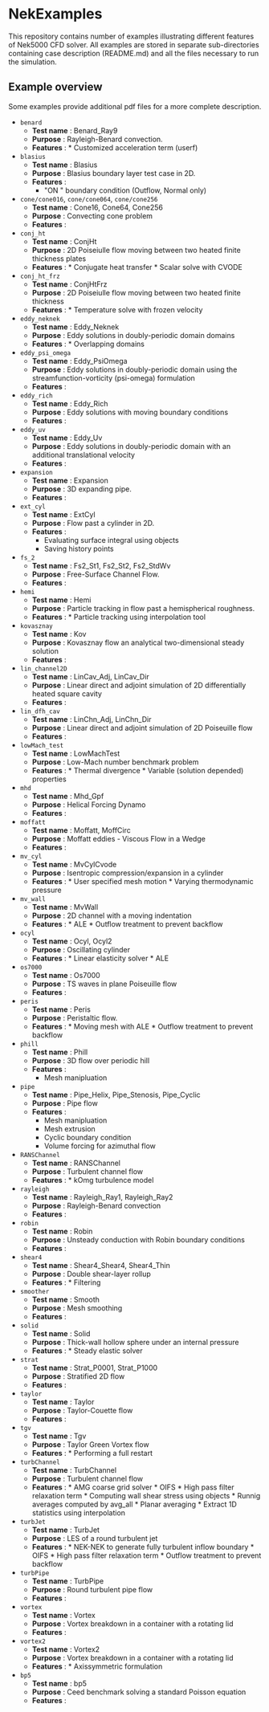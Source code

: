 # NekExamples

This repository contains number of examples illustrating different features
of Nek5000 CFD solver. All examples are stored in separate sub-directories
containing case description (README.md) and all the files necessary to run
the simulation.

## Example overview

Some examples provide additional pdf files for a more complete description.

* `benard`
  * __Test name__ : Benard_Ray9
  * __Purpose__ : Rayleigh-Benard convection.
  * __Features__ :
    	* 	Customized acceleration term (userf)
* `blasius`
  * __Test name__ : Blasius
  * __Purpose__ : Blasius boundary layer test case in 2D.
  * __Features__ :
  	 * "ON " boundary condition (Outflow, Normal only)
* `cone/cone016`, `cone/cone064`, `cone/cone256`
  * __Test name__ : Cone16,  Cone64, Cone256
  * __Purpose__ : Convecting cone problem
  * __Features__ :
* `conj_ht`
  * __Test name__ :  ConjHt
  * __Purpose__ : 2D Poiseiulle flow moving between two heated finite thickness plates
  * __Features__ :
    	* Conjugate heat transfer
    	* Scalar solve with CVODE
* `conj_ht_frz`
  * __Test name__ :  ConjHtFrz
  * __Purpose__ : 2D Poiseiulle flow moving between two heated finite thickness
  * __Features__ :
    	* Temperature solve with frozen velocity
* `eddy_neknek`
  * __Test name__ : Eddy_Neknek
  * __Purpose__ : Eddy solutions in doubly-periodic domain domains
  * __Features__ :
  		* Overlapping domains 
* `eddy_psi_omega`
  * __Test name__ : Eddy_PsiOmega
  * __Purpose__ : Eddy solutions in doubly-periodic domain using the streamfunction-vorticity (psi-omega) formulation
  * __Features__ :
* `eddy_rich`
  * __Test name__ : Eddy_Rich
  * __Purpose__ : Eddy solutions with moving boundary conditions
  * __Features__ :
* `eddy_uv`
  * __Test name__ : Eddy_Uv
  * __Purpose__ : Eddy solutions in doubly-periodic domain with an additional translational velocity
  * __Features__ :
* `expansion`
  * __Test name__ : Expansion
  * __Purpose__ : 3D expanding pipe.
  * __Features__ :
* `ext_cyl`
  * __Test name__ : ExtCyl
  * __Purpose__ : Flow past a cylinder in 2D.
  * __Features__ :
  	 * Evaluating surface integral using objects
  	 * Saving history points
* `fs_2`
  * __Test name__ : Fs2_St1, Fs2_St2, Fs2_StdWv
  * __Purpose__ : Free-Surface Channel Flow.
  * __Features__ :
* `hemi`
  * __Test name__ : Hemi
  * __Purpose__ : Particle tracking in flow past a hemispherical roughness.
  * __Features__ :
    	* Particle tracking using interpolation tool
* `kovasznay`
  * __Test name__ : Kov
  * __Purpose__ : Kovasznay flow an analytical two-dimensional steady solution
  * __Features__ :
* `lin_channel2D`
  * __Test name__ : LinCav_Adj, LinCav_Dir
  * __Purpose__ : Linear direct and adjoint simulation of 2D differentially heated square cavity
  * __Features__ :
* `lin_dfh_cav`
  * __Test name__ : LinChn_Adj, LinChn_Dir
  * __Purpose__ : Linear direct and adjoint simulation of 2D Poiseuille flow
  * __Features__ :
* `lowMach_test`
  * __Test name__ : LowMachTest
  * __Purpose__ : Low-Mach number benchmark problem
  * __Features__ :
    	* Thermal divergence
    	* Variable (solution depended) properties
* `mhd`
  * __Test name__ : Mhd_Gpf
  * __Purpose__ : Helical Forcing Dynamo
  * __Features__ :
* `moffatt`
  * __Test name__ : Moffatt, MoffCirc
  * __Purpose__ : Moffatt eddies - Viscous Flow in a Wedge
  * __Features__ :
* `mv_cyl`
  * __Test name__ : MvCylCvode
  * __Purpose__ : Isentropic compression/expansion in a cylinder
  * __Features__ :
    	* User specified mesh motion
    	* Varying thermodynamic pressure
* `mv_wall`
  * __Test name__ : MvWall
  * __Purpose__ : 2D channel with a moving indentation
  * __Features__ :
  		* ALE
    	* Outflow treatment to prevent backflow
* `ocyl`
  * __Test name__ : Ocyl, Ocyl2
  * __Purpose__ : Oscillating cylinder
  * __Features__ :
    	* Linear elasticity solver
    	* ALE
* `os7000`
  * __Test name__ : Os7000
  * __Purpose__ : TS waves in plane Poiseuille flow
  * __Features__ :
* `peris`
  * __Test name__ : Peris
  * __Purpose__ : Peristaltic flow.
  * __Features__ :
    	* Moving mesh with ALE
    	* Outflow treatment to prevent backflow
* `phill`
  * __Test name__ : Phill
  * __Purpose__ : 3D flow over periodic hill
  * __Features__ :
       * Mesh manipluation
* `pipe`
  * __Test name__ : Pipe_Helix, Pipe_Stenosis, Pipe_Cyclic
  * __Purpose__ : Pipe flow
  * __Features__ :
       * Mesh manipluation
       * Mesh extrusion
       * Cyclic boundary condition
       * Volume forcing for azimuthal flow
* `RANSChannel`
  * __Test name__ : RANSChannel
  * __Purpose__ : Turbulent channel flow
  * __Features__ :
  		* kOmg turbulence model 
* `rayleigh`
  * __Test name__ : Rayleigh_Ray1, Rayleigh_Ray2
  * __Purpose__ : Rayleigh-Benard convection
  * __Features__ :
* `robin`
  * __Test name__ : Robin
  * __Purpose__ : Unsteady conduction with Robin boundary conditions
  * __Features__ :
* `shear4`
  * __Test name__ : Shear4_Shear4, Shear4_Thin
  * __Purpose__ : Double shear-layer rollup
  * __Features__ :
    	* Filtering
* `smoother`
  * __Test name__ : Smooth
  * __Purpose__ : Mesh smoothing
  * __Features__ :
* `solid`
  * __Test name__ : Solid
  * __Purpose__ : Thick-wall hollow sphere under an internal pressure
  * __Features__ :
    	* Steady elastic solver
* `strat`
  * __Test name__ : Strat_P0001, Strat_P1000
  * __Purpose__ : Stratified 2D flow
  * __Features__ :
* `taylor`
  * __Test name__ : Taylor
  * __Purpose__ : Taylor-Couette flow
  * __Features__ :
* `tgv`
  * __Test name__ : Tgv
  * __Purpose__ : Taylor Green Vortex flow
  * __Features__ :
  		* Performing a full restart
* `turbChannel`
  * __Test name__ : TurbChannel
  * __Purpose__ : Turbulent channel flow
  * __Features__ :
    	* AMG coarse grid solver
    	* OIFS
    	* High pass filter relaxation term
    	* Computing wall shear stress using objects
    	* Runnig averages computed by avg_all
    	* Planar averaging
    	* Extract 1D statistics using interpolation	
* `turbJet`
  * __Test name__ : TurbJet
  * __Purpose__ : LES of a round turbulent jet
  * __Features__ :
    	* NEK-NEK to generate fully turbulent inflow boundary
    	* OIFS
    	* High pass filter relaxation term
    	* Outflow treatment to prevent backflow
* `turbPipe`
  * __Test name__ : TurbPipe
  * __Purpose__ : Round turbulent pipe flow
  * __Features__ :
* `vortex`
  * __Test name__ : Vortex
  * __Purpose__ : Vortex breakdown in a container with a rotating lid
  * __Features__ :
* `vortex2`
  * __Test name__ : Vortex2
  * __Purpose__ : Vortex breakdown in a container with a rotating lid 
  * __Features__ :
    	* Axissymmetric formulation
* `bp5`
  * __Test name__ : bp5
  * __Purpose__ : Ceed benchmark solving a standard Poisson equation 
  * __Features__ :
